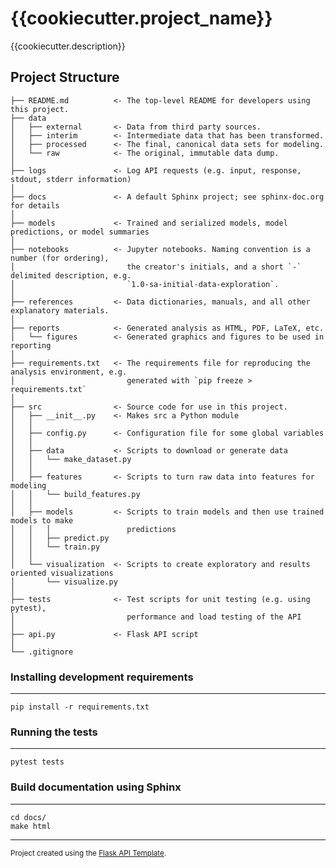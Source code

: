 {{cookiecutter.project_name}}
==============================

{{cookiecutter.description}}

Project Structure
------------

    ├── README.md          <- The top-level README for developers using this project.
	├── data
	│   ├── external       <- Data from third party sources.
	│   ├── interim        <- Intermediate data that has been transformed.
	│   ├── processed      <- The final, canonical data sets for modeling.
	│   └── raw            <- The original, immutable data dump.
	│
	├── logs               <- Log API requests (e.g. input, response, stdout, stderr information)
	│
	├── docs               <- A default Sphinx project; see sphinx-doc.org for details
	│
	├── models             <- Trained and serialized models, model predictions, or model summaries
	│
	├── notebooks          <- Jupyter notebooks. Naming convention is a number (for ordering),
	│                         the creator's initials, and a short `-` delimited description, e.g.
	│                         `1.0-sa-initial-data-exploration`.
	│
	├── references         <- Data dictionaries, manuals, and all other explanatory materials.
	│
	├── reports            <- Generated analysis as HTML, PDF, LaTeX, etc.
	│   └── figures        <- Generated graphics and figures to be used in reporting
	│
	├── requirements.txt   <- The requirements file for reproducing the analysis environment, e.g.
	│                         generated with `pip freeze > requirements.txt`
	│
	├── src                <- Source code for use in this project.
	│   ├── __init__.py    <- Makes src a Python module
	│   │
	│   ├── config.py      <- Configuration file for some global variables
	│   │
	│   ├── data           <- Scripts to download or generate data
	│   │   └── make_dataset.py
	│   │
	│   ├── features       <- Scripts to turn raw data into features for modeling
	│   │   └── build_features.py
	│   │
	│   ├── models         <- Scripts to train models and then use trained models to make
	│   │   │                 predictions
	│   │   ├── predict.py
	│   │   └── train.py
	│   │
	│   └── visualization  <- Scripts to create exploratory and results oriented visualizations
	│       └── visualize.py
	│
	├── tests              <- Test scripts for unit testing (e.g. using pytest), 
	│                         performance and load testing of the API
	│
	├── api.py             <- Flask API script
	│
	└── .gitignore


### Installing development requirements
------------

    pip install -r requirements.txt

### Running the tests
------------

    pytest tests

### Build documentation using Sphinx
------------

    cd docs/
    make html


--------

<p><small>Project created using the <a target="_blank" href="https://github.com/sujitahirrao/flask-api-template">Flask API Template</a>.</small></p>
